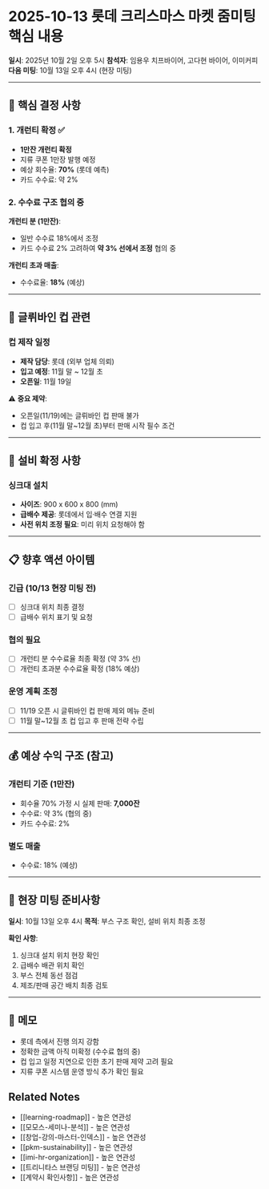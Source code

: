 # 2025-10-13 롯데 크리스마스 마켓 줌미팅 핵심 내용

**일시**: 2025년 10월 2일 오후 5시
**참석자**: 임용우 치프바이어, 고다현 바이어, 이미커피
**다음 미팅**: 10월 13일 오후 4시 (현장 미팅)

---

## 🎯 핵심 결정 사항

### 1. 개런티 확정 ✅
- **1만잔 개런티 확정**
- 지류 쿠폰 1만장 발행 예정
- 예상 회수율: **70%** (롯데 예측)
- 카드 수수료: 약 2%

### 2. 수수료 구조 협의 중
**개런티 분 (1만잔)**:
- 일반 수수료 18%에서 조정
- 카드 수수료 2% 고려하여 **약 3% 선에서 조정** 협의 중

**개런티 초과 매출**:
- 수수료율: **18%** (예상)

---

## 🍷 글뤼바인 컵 관련

### 컵 제작 일정
- **제작 담당**: 롯데 (외부 업체 의뢰)
- **입고 예정**: 11월 말 ~ 12월 초
- **오픈일**: 11월 19일

⚠️ **중요 제약**:
- 오픈일(11/19)에는 글뤼바인 컵 판매 불가
- 컵 입고 후(11월 말~12월 초)부터 판매 시작 필수 조건

---

## 🔧 설비 확정 사항

### 싱크대 설치
- **사이즈**: 900 x 600 x 800 (mm)
- **급배수 제공**: 롯데에서 입·배수 연결 지원
- **사전 위치 조정 필요**: 미리 위치 요청해야 함

---

## 📋 향후 액션 아이템

### 긴급 (10/13 현장 미팅 전)
- [ ] 싱크대 위치 최종 결정
- [ ] 급배수 위치 표기 및 요청

### 협의 필요
- [ ] 개런티 분 수수료율 최종 확정 (약 3% 선)
- [ ] 개런티 초과분 수수료율 확정 (18% 예상)

### 운영 계획 조정
- [ ] 11/19 오픈 시 글뤼바인 컵 판매 제외 메뉴 준비
- [ ] 11월 말~12월 초 컵 입고 후 판매 전략 수립

---

## 💰 예상 수익 구조 (참고)

### 개런티 기준 (1만잔)
- 회수율 70% 가정 시 실제 판매: **7,000잔**
- 수수료: 약 3% (협의 중)
- 카드 수수료: 2%

### 별도 매출
- 수수료: 18% (예상)

---

## 🎪 현장 미팅 준비사항

**일시**: 10월 13일 오후 4시
**목적**: 부스 구조 확인, 설비 위치 최종 조정

**확인 사항**:
1. 싱크대 설치 위치 현장 확인
2. 급배수 배관 위치 확인
3. 부스 전체 동선 점검
4. 제조/판매 공간 배치 최종 검토

---

## 📝 메모

- 롯데 측에서 진행 의지 강함
- 정확한 금액 아직 미확정 (수수료 협의 중)
- 컵 입고 일정 지연으로 인한 초기 판매 제약 고려 필요
- 지류 쿠폰 시스템 운영 방식 추가 확인 필요

## Related Notes
- [[learning-roadmap]] - 높은 연관성
- [[모모스-세미나-분석]] - 높은 연관성
- [[창업-강의-마스터-인덱스]] - 높은 연관성
- [[pkm-sustainability]] - 높은 연관성
- [[imi-hr-organization]] - 높은 연관성
- [[트리니타스 브랜딩 미팅]] - 높은 연관성
- [[계약시 확인사항]] - 높은 연관성
